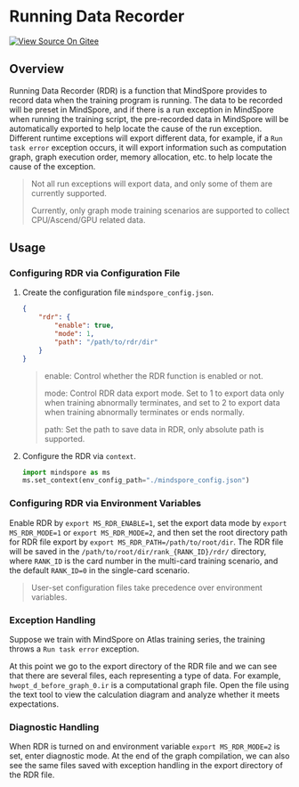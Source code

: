 # Running Data Recorder

[![View Source On Gitee](https://mindspore-website.obs.cn-north-4.myhuaweicloud.com/website-images/r2.4.10/resource/_static/logo_source_en.svg)](https://gitee.com/mindspore/docs/blob/r2.4.10/docs/mindspore/source_en/model_train/debug/rdr.md)

## Overview

Running Data Recorder (RDR) is a function that MindSpore provides to record data when the training program is running. The data to be recorded will be preset in MindSpore, and if there is a run exception in MindSpore when running the training script, the pre-recorded data in MindSpore will be automatically exported to help locate the cause of the run exception. Different runtime exceptions will export different data, for example, if a `Run task error` exception occurs, it will export information such as computation graph, graph execution order, memory allocation, etc. to help locate the cause of the exception.

> Not all run exceptions will export data, and only some of them are currently supported.
>
> Currently, only graph mode training scenarios are supported to collect CPU/Ascend/GPU related data.

## Usage

### Configuring RDR via Configuration File

1. Create the configuration file `mindspore_config.json`.

    ```json
    {
        "rdr": {
            "enable": true,
            "mode": 1,
            "path": "/path/to/rdr/dir"
        }
    }
    ```

    > enable: Control whether the RDR function is enabled or not.
    >
    > mode: Control RDR data export mode. Set to 1 to export data only when training abnormally terminates, and set to 2 to export data when training abnormally terminates or ends normally.
    >
    > path: Set the path to save data in RDR, only absolute path is supported.

2. Configure the RDR via `context`.

    ```python
    import mindspore as ms
    ms.set_context(env_config_path="./mindspore_config.json")
    ```

### Configuring RDR via Environment Variables

Enable RDR by `export MS_RDR_ENABLE=1`, set the export data mode by `export MS_RDR_MODE=1` or `export MS_RDR_MODE=2`, and then set the root directory path for RDR file export by `export MS_RDR_PATH=/path/to/root/dir`. The RDR file will be saved in the `/path/to/root/dir/rank_{RANK_ID}/rdr/` directory, where `RANK_ID` is the card number in the multi-card training scenario, and the default `RANK_ID=0` in the single-card scenario.

> User-set configuration files take precedence over environment variables.

### Exception Handling

Suppose we train with MindSpore on Atlas training series, the training throws a `Run task error` exception.

At this point we go to the export directory of the RDR file and we can see that there are several files, each representing a type of data. For example, `hwopt_d_before_graph_0.ir` is a computational graph file. Open the file using the text tool to view the calculation diagram and analyze whether it meets expectations.

### Diagnostic Handling

When RDR is turned on and environment variable `export MS_RDR_MODE=2` is set, enter diagnostic mode. At the end of the graph compilation, we can also see the same files saved with exception handling in the export directory of the RDR file.
